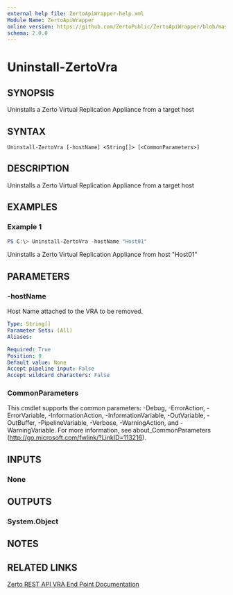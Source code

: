 ```yaml
---
external help file: ZertoApiWrapper-help.xml
Module Name: ZertoApiWrapper
online version: https://github.com/ZertoPublic/ZertoApiWrapper/blob/master/docs/Uninstall-ZertoVra.md
schema: 2.0.0
---
```


# Uninstall-ZertoVra

## SYNOPSIS
Uninstalls a Zerto Virtual Replication Appliance from a target host

## SYNTAX

```
Uninstall-ZertoVra [-hostName] <String[]> [<CommonParameters>]
```

## DESCRIPTION
Uninstalls a Zerto Virtual Replication Appliance from a target host

## EXAMPLES

### Example 1
```powershell
PS C:\> Uninstall-ZertoVra -hostName "Host01"
```

Uninstalls a Zerto Virtual Replication Appliance from host "Host01"

## PARAMETERS

### -hostName
Host Name attached to the VRA to be removed.

```yaml
Type: String[]
Parameter Sets: (All)
Aliases:

Required: True
Position: 0
Default value: None
Accept pipeline input: False
Accept wildcard characters: False
```

### CommonParameters
This cmdlet supports the common parameters: -Debug, -ErrorAction, -ErrorVariable, -InformationAction, -InformationVariable, -OutVariable, -OutBuffer, -PipelineVariable, -Verbose, -WarningAction, and -WarningVariable. For more information, see about_CommonParameters (http://go.microsoft.com/fwlink/?LinkID=113216).

## INPUTS

### None
## OUTPUTS

### System.Object
## NOTES

## RELATED LINKS

[Zerto REST API VRA End Point Documentation](http://s3.amazonaws.com/zertodownload_docs/Latest/Zerto%20Virtual%20Replication%20Zerto%20Virtual%20Manager%20%28ZVM%29%20-%20vSphere%20Online%20Help/RestfulAPIs/StatusAPIs.5.117.html#)
